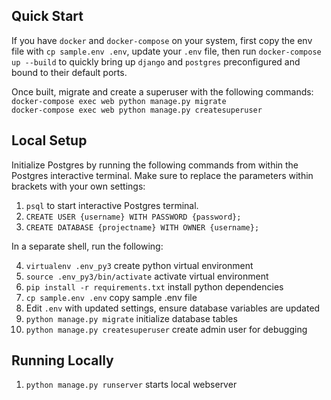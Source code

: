 ## Quick Start  

If you have `docker` and `docker-compose` on your system, first copy the env file with `cp sample.env .env`, update your ```.env``` file, then run `docker-compose up --build` to quickly bring up `django` and `postgres` preconfigured and bound to their default ports.  

Once built, migrate and create a superuser with the following commands:  
`docker-compose exec web python manage.py migrate`  
`docker-compose exec web python manage.py createsuperuser`  

## Local Setup  

Initialize Postgres by running the following commands from within the Postgres
interactive terminal. Make sure to replace the parameters within brackets with
your own settings:

1. `psql` to start interactive Postgres terminal.  
2. `CREATE USER {username} WITH PASSWORD {password};`  
3. `CREATE DATABASE {projectname} WITH OWNER {username};`  

In a separate shell, run the following:  

4. `virtualenv .env_py3` create python virtual environment  
5. `source .env_py3/bin/activate` activate virtual environment  
6. `pip install -r requirements.txt`  install python dependencies  
7. `cp sample.env .env` copy sample .env file    
8. Edit `.env` with updated settings, ensure database variables are updated    
9. `python manage.py migrate`  initialize database tables   
10. `python manage.py createsuperuser` create admin user for debugging  

## Running Locally

1. `python manage.py runserver` starts local webserver
